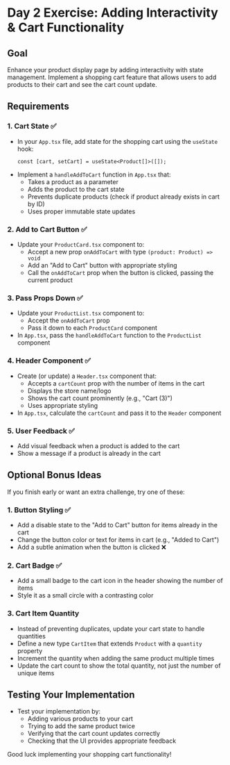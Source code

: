 # Day 2 Exercise: Adding Interactivity & Cart Functionality

## Goal

Enhance your product display page by adding interactivity with state management. Implement a shopping cart feature that allows users to add products to their cart and see the cart count update.

## Requirements

### 1. Cart State ✅

- In your `App.tsx` file, add state for the shopping cart using the `useState` hook:
  ```tsx
  const [cart, setCart] = useState<Product[]>([]);
  ```
- Implement a `handleAddToCart` function in `App.tsx` that:
  - Takes a product as a parameter
  - Adds the product to the cart state
  - Prevents duplicate products (check if product already exists in cart by ID)
  - Uses proper immutable state updates

### 2. Add to Cart Button ✅

- Update your `ProductCard.tsx` component to:
  - Accept a new prop `onAddToCart` with type `(product: Product) => void`
  - Add an "Add to Cart" button with appropriate styling
  - Call the `onAddToCart` prop when the button is clicked, passing the current product

### 3. Pass Props Down ✅

- Update your `ProductList.tsx` component to:
  - Accept the `onAddToCart` prop
  - Pass it down to each `ProductCard` component
- In `App.tsx`, pass the `handleAddToCart` function to the `ProductList` component

### 4. Header Component ✅

- Create (or update) a `Header.tsx` component that:
  - Accepts a `cartCount` prop with the number of items in the cart
  - Displays the store name/logo
  - Shows the cart count prominently (e.g., "Cart (3)")
  - Uses appropriate styling
- In `App.tsx`, calculate the `cartCount` and pass it to the `Header` component

### 5. User Feedback ✅

- Add visual feedback when a product is added to the cart
- Show a message if a product is already in the cart

## Optional Bonus Ideas

If you finish early or want an extra challenge, try one of these:

### 1. Button Styling ✅

- Add a disable state to the "Add to Cart" button for items already in the cart
- Change the button color or text for items in cart (e.g., "Added to Cart")
- Add a subtle animation when the button is clicked ❌

### 2. Cart Badge ✅

- Add a small badge to the cart icon in the header showing the number of items
- Style it as a small circle with a contrasting color

### 3. Cart Item Quantity

- Instead of preventing duplicates, update your cart state to handle quantities
- Define a new type `CartItem` that extends `Product` with a `quantity` property
- Increment the quantity when adding the same product multiple times
- Update the cart count to show the total quantity, not just the number of unique items

## Testing Your Implementation

- Test your implementation by:
  - Adding various products to your cart
  - Trying to add the same product twice
  - Verifying that the cart count updates correctly
  - Checking that the UI provides appropriate feedback

Good luck implementing your shopping cart functionality!
